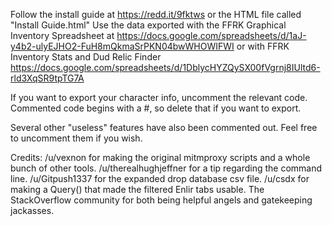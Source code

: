 Follow the install guide at https://redd.it/9fktws or the HTML file called "Install Guide.html"
Use the data exported with the FFRK Graphical Inventory Spreadsheet at https://docs.google.com/spreadsheets/d/1aJ-y4b2-ulyEJHO2-FuH8mQkmaSrPKN04bwWHOWIFWI
or with FFRK Inventory Stats and Dud Relic Finder https://docs.google.com/spreadsheets/d/1DblycHYZQySX00fVgrnj8IUltd6-rld3XqSR9tpTG7A

If you want to export your character info, uncomment the relevant code. Commented code begins with a #, so delete that if you want to export.

Several other "useless" features have also been commented out. Feel free to uncomment them if you wish. 

Credits:
/u/vexnon for making the original mitmproxy scripts and a whole bunch of other tools.
/u/therealhughjeffner for a tip regarding the command line.
/u/Gitpush1337 for the expanded drop database csv file.
/u/csdx for making a Query() that made the filtered Enlir tabs usable.
The StackOverflow community for both being helpful angels and gatekeeping jackasses.